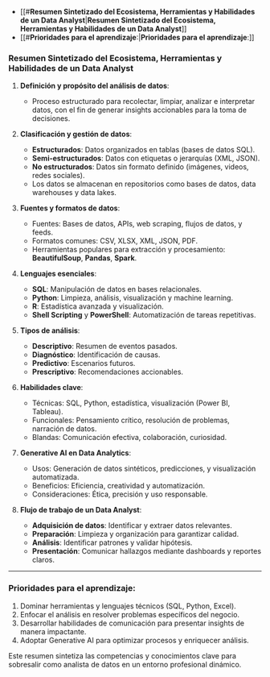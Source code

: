- [[#**Resumen Sintetizado del Ecosistema, Herramientas y Habilidades de un Data Analyst**|**Resumen Sintetizado del Ecosistema, Herramientas y Habilidades de un Data Analyst**]]
- [[#**Prioridades para el aprendizaje**:|**Prioridades para el aprendizaje**:]]

### **Resumen Sintetizado del Ecosistema, Herramientas y Habilidades de un Data Analyst**

1. **Definición y propósito del análisis de datos**:
    
    - Proceso estructurado para recolectar, limpiar, analizar e interpretar datos, con el fin de generar insights accionables para la toma de decisiones.
2. **Clasificación y gestión de datos**:
    
    - **Estructurados**: Datos organizados en tablas (bases de datos SQL).
    - **Semi-estructurados**: Datos con etiquetas o jerarquías (XML, JSON).
    - **No estructurados**: Datos sin formato definido (imágenes, videos, redes sociales).
    - Los datos se almacenan en repositorios como bases de datos, data warehouses y data lakes.
3. **Fuentes y formatos de datos**:
    
    - Fuentes: Bases de datos, APIs, web scraping, flujos de datos, y feeds.
    - Formatos comunes: CSV, XLSX, XML, JSON, PDF.
    - Herramientas populares para extracción y procesamiento: **BeautifulSoup**, **Pandas**, **Spark**.
4. **Lenguajes esenciales**:
    
    - **SQL**: Manipulación de datos en bases relacionales.
    - **Python**: Limpieza, análisis, visualización y machine learning.
    - **R**: Estadística avanzada y visualización.
    - **Shell Scripting** y **PowerShell**: Automatización de tareas repetitivas.
5. **Tipos de análisis**:
    
    - **Descriptivo**: Resumen de eventos pasados.
    - **Diagnóstico**: Identificación de causas.
    - **Predictivo**: Escenarios futuros.
    - **Prescriptivo**: Recomendaciones accionables.
6. **Habilidades clave**:
    
    - Técnicas: SQL, Python, estadística, visualización (Power BI, Tableau).
    - Funcionales: Pensamiento crítico, resolución de problemas, narración de datos.
    - Blandas: Comunicación efectiva, colaboración, curiosidad.
7. **Generative AI en Data Analytics**:
    
    - Usos: Generación de datos sintéticos, predicciones, y visualización automatizada.
    - Beneficios: Eficiencia, creatividad y automatización.
    - Consideraciones: Ética, precisión y uso responsable.
8. **Flujo de trabajo de un Data Analyst**:
    
    - **Adquisición de datos**: Identificar y extraer datos relevantes.
    - **Preparación**: Limpieza y organización para garantizar calidad.
    - **Análisis**: Identificar patrones y validar hipótesis.
    - **Presentación**: Comunicar hallazgos mediante dashboards y reportes claros.

---

### **Prioridades para el aprendizaje**:

1. Dominar herramientas y lenguajes técnicos (SQL, Python, Excel).
2. Enfocar el análisis en resolver problemas específicos del negocio.
3. Desarrollar habilidades de comunicación para presentar insights de manera impactante.
4. Adoptar Generative AI para optimizar procesos y enriquecer análisis.

Este resumen sintetiza las competencias y conocimientos clave para sobresalir como analista de datos en un entorno profesional dinámico.